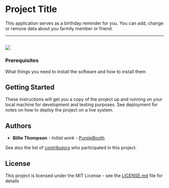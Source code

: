 # Project Title

This application serves as a birthday reminder for you. You can add, change or remove data about you farmily member or friend.

---
<a href="https://github.com/VladTsiukin/ECore/blob/master/media/logo.svg?sanitize=true"><img src="https://github.com/VladTsiukin/ECore/blob/master/media/logo.svg?sanitize=true" /></a>
---

### Prerequisites

What things you need to install the software and how to install them

## Getting Started

These instructions will get you a copy of the project up and running on your local machine for development and testing purposes. See deployment for notes on how to deploy the project on a live system.

## Authors

* **Billie Thompson** - *Initial work* - [PurpleBooth](https://github.com/PurpleBooth)

See also the list of [contributors](https://github.com/your/project/contributors) who participated in this project.

## License

This project is licensed under the MIT License - see the [LICENSE.md](LICENSE.md) file for details

